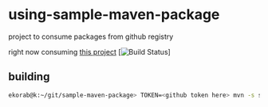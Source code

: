 # using-sample-maven-package

project to consume packages from github registry

right now consuming [this project](https://github.com/ekorab/sample-maven-package)
 [![Build Status](https://github.com/ekorab/using-sample-maven-package/actions/workflows/maven.yml/badge.svg)]

## building

```bash
ekorab@k:~/git/sample-maven-package> TOKEN=<github token here> mvn -s settings.xml clean install
```
